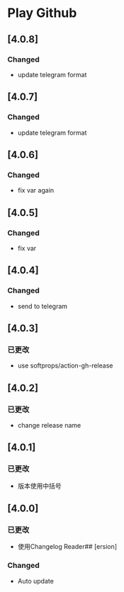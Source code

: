 # Play Github

## [4.0.8]

### Changed

- update telegram format

## [4.0.7]

### Changed

- update telegram format

## [4.0.6]

### Changed

- fix var again

## [4.0.5]

### Changed

- fix var

## [4.0.4]

### Changed

- send to telegram

## [4.0.3]

### 已更改

- use softprops/action-gh-release

## [4.0.2]

### 已更改

- change release name

## [4.0.1]

### 已更改

- 版本使用中括号

## [4.0.0]

### 已更改

- 使用Changelog Reader## [ersion]

### Changed
 - Auto update

